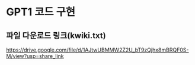 # GPT1 코드 구현

## 파일 다운로드 링크(kwiki.txt)
https://drive.google.com/file/d/1AJtwUBMMW2Z2U_bT9zQjhx8mBRQF0S-M/view?usp=share_link
